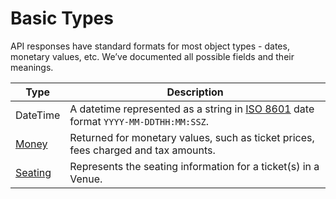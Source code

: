 # Basic Types

API responses have standard formats for most object types - dates, monetary
values, etc. We’ve documented all possible fields and their meanings.

| Type | Description |
| ---- | ---- |
| DateTime | A datetime represented as a string in [ISO 8601](http://en.wikipedia.org/wiki/ISO_8601) date format `YYYY-MM-DDTHH:MM:SSZ`. |
| [Money](/api-reference/inventory#tag/BasicType_Money) | Returned for monetary values, such as ticket prices, fees charged and tax amounts. |
| [Seating](/api-reference/inventory#tag/BasicType_Seating) | Represents the seating information for a ticket(s) in a Venue. |
